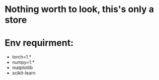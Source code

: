 # Nothing worth to look, this's only a store

# Env requirment:
- torch=1.*
- numpy=1.*
- matplotlib
- scikit-learn
